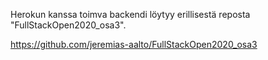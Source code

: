 Herokun kanssa toimva backendi löytyy erillisestä reposta "FullStackOpen2020_osa3".

https://github.com/jeremias-aalto/FullStackOpen2020_osa3